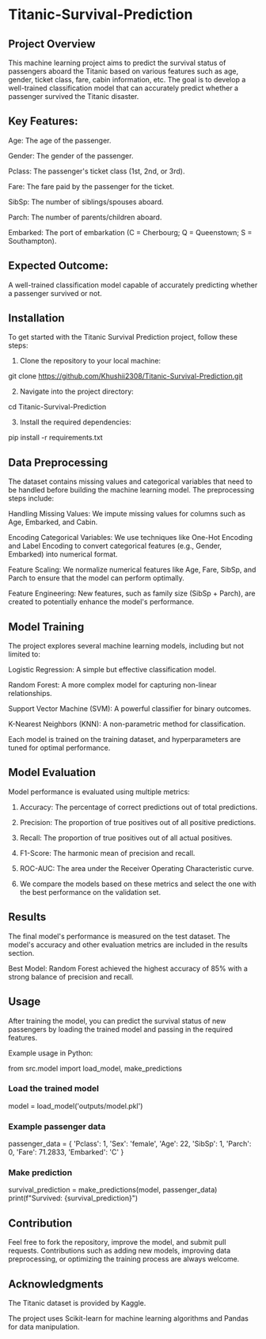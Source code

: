 # Titanic-Survival-Prediction
## Project Overview
This machine learning project aims to predict the survival status of passengers aboard the Titanic based on various features such as age, gender, ticket class, fare, cabin information, etc. The goal is to develop a well-trained classification model that can accurately predict whether a passenger survived the Titanic disaster.

## Key Features:
Age: The age of the passenger.

Gender: The gender of the passenger.

Pclass: The passenger's ticket class (1st, 2nd, or 3rd).

Fare: The fare paid by the passenger for the ticket.

SibSp: The number of siblings/spouses aboard.

Parch: The number of parents/children aboard.

Embarked: The port of embarkation (C = Cherbourg; Q = Queenstown; S = Southampton).

## Expected Outcome:
A well-trained classification model capable of accurately predicting whether a passenger survived or not.

## Installation
To get started with the Titanic Survival Prediction project, follow these steps:

1. Clone the repository to your local machine:

git clone https://github.com/Khushii2308/Titanic-Survival-Prediction.git

2. Navigate into the project directory:

cd Titanic-Survival-Prediction

3. Install the required dependencies:


pip install -r requirements.txt

## Data Preprocessing
The dataset contains missing values and categorical variables that need to be handled before building the machine learning model. The preprocessing steps include:

Handling Missing Values: We impute missing values for columns such as Age, Embarked, and Cabin.

Encoding Categorical Variables: We use techniques like One-Hot Encoding and Label Encoding to convert categorical features (e.g., Gender, Embarked) into numerical format.

Feature Scaling: We normalize numerical features like Age, Fare, SibSp, and Parch to ensure that the model can perform optimally.

Feature Engineering: New features, such as family size (SibSp + Parch), are created to potentially enhance the model's performance.

## Model Training
The project explores several machine learning models, including but not limited to:

Logistic Regression: A simple but effective classification model.

Random Forest: A more complex model for capturing non-linear relationships.

Support Vector Machine (SVM): A powerful classifier for binary outcomes.

K-Nearest Neighbors (KNN): A non-parametric method for classification.

Each model is trained on the training dataset, and hyperparameters are tuned for optimal performance.

## Model Evaluation

Model performance is evaluated using multiple metrics:

1. Accuracy: The percentage of correct predictions out of total predictions.

2. Precision: The proportion of true positives out of all positive predictions.

3. Recall: The proportion of true positives out of all actual positives.

4. F1-Score: The harmonic mean of precision and recall.

5. ROC-AUC: The area under the Receiver Operating Characteristic curve.

6. We compare the models based on these metrics and select the one with the best performance on the validation set.

## Results
The final model's performance is measured on the test dataset. The model's accuracy and other evaluation metrics are included in the results section.

Best Model: Random Forest achieved the highest accuracy of 85% with a strong balance of precision and recall.

## Usage
After training the model, you can predict the survival status of new passengers by loading the trained model and passing in the required features.

Example usage in Python:

from src.model import load_model, make_predictions

### Load the trained model
model = load_model('outputs/model.pkl')

### Example passenger data
passenger_data = {
    'Pclass': 1,
    'Sex': 'female',
    'Age': 22,
    'SibSp': 1,
    'Parch': 0,
    'Fare': 71.2833,
    'Embarked': 'C'
}

### Make prediction
survival_prediction = make_predictions(model, passenger_data)
print(f"Survived: {survival_prediction}")

## Contribution
Feel free to fork the repository, improve the model, and submit pull requests. Contributions such as adding new models, improving data preprocessing, or optimizing the training process are always welcome.

## Acknowledgments
The Titanic dataset is provided by Kaggle.

The project uses Scikit-learn for machine learning algorithms and Pandas for data manipulation.

